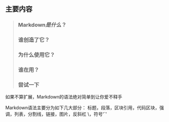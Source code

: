 ## 主要内容
> ### Markdown*是什么*？
> ### 谁创造了它？
> ### 为什么使用它？
> ### 谁在用？
> ### 尝试一下
如果不算扩展，Markdown的语法绝对简单到让你爱不释手

Markdown语法主要分为如下几大部分： 标题，段落，区块引用，代码区块，强调，列表，分割线，链接，图片，反斜杠 \，符号'`'

